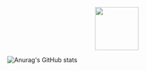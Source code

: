 
<div id="header" align="center">
  <img src="https://gfycat.com/eleganthalfamericancicada" width="100"/>
</div>

![Anurag's GitHub stats](https://github-readme-stats.vercel.app/api?username=DeFFeCT139&theme=cobalt&show_icons=true)



